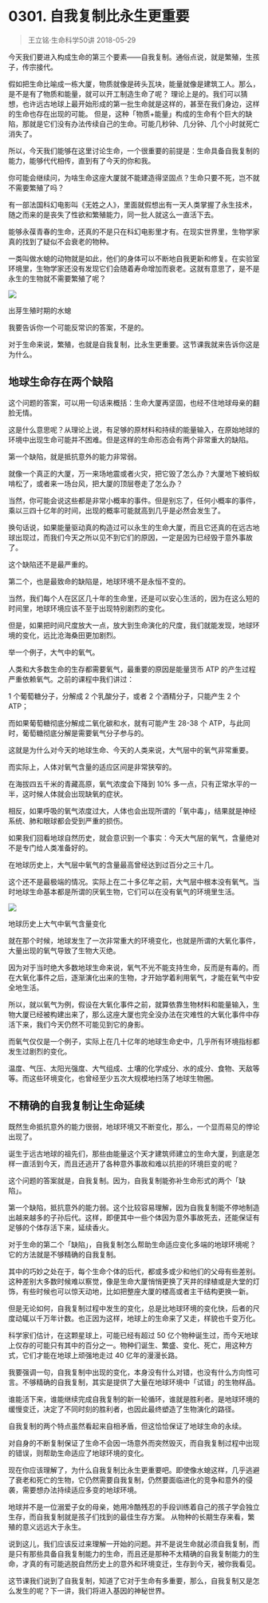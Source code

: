 # 0301. 自我复制比永生更重要
> 王立铭·生命科学50讲
2018-05-29

今天我们要进入构成生命的第三个要素——自我复制。通俗点说，就是繁殖，生孩子，传宗接代。

假如把生命比喻成一栋大厦，物质就像是砖头瓦块，能量就像是建筑工人。那么，是不是有了物质和能量，就可以开工制造生命了呢？
理论上是的。我们可以猜想，也许远古地球上最开始形成的第一批生命就是这样的，甚至在我们身边，这样的生命也存在出现的可能。
但是，这种「物质+能量」构成的生命有个巨大的缺陷，那就是它们没有办法传续自己的生命。可能几秒钟、几分钟、几个小时就死亡消失了。

所以，今天我们能够在这里讨论生命，一个很重要的前提是：生命具备自我复制的能力，能够代代相传，直到有了今天的你和我。

你可能会继续问，为啥生命这座大厦就不能建造得坚固点？生命只要不死，岂不就不需要繁殖了吗？

有一部法国科幻电影叫《无姓之人》，里面就假想出有一天人类掌握了永生技术，随之而来的是丧失了性欲和繁殖能力，同一批人就这么一直活下去。

能够永葆青春的生命，还真的不是只在科幻电影里才有。在现实世界里，生物学家真的找到了疑似不会衰老的物种。

一类叫做水螅的动物就是如此，他们的身体可以不断地自我更新和修复。在实验室环境里，生物学家还没有发现它们会随着寿命增加而衰老。这就有意思了，是不是永生的生物就不需要繁殖了呢？

![](https://raw.githubusercontent.com/dalong0514/selfstudy/master/图片链接/生命科学/2018019.jpg)

出芽生殖时期的水螅

我要告诉你一个可能反常识的答案，不是的。

对于生命来说，繁殖，也就是自我复制，比永生更重要。这节课我就来告诉你这是为什么。

## 地球生命存在两个缺陷
这个问题的答案，可以用一句话来概括：生命大厦再坚固，也经不住地球母亲的翻脸无情。

这是什么意思呢？从理论上说，有足够的原材料和持续的能量输入，在原始地球的环境中出现生命可能并不困难。但是这样的生命形态会有两个非常重大的缺陷。

第一个缺陷，就是抵抗意外的能力非常弱。

就像一个真正的大厦，万一来场地震或者火灾，把它毁了怎么办？大厦地下被蚂蚁啃松了，或者来一场台风，把大厦的顶层卷走了怎么办？

当然，你可能会说这些都是非常小概率的事件。但是别忘了，任何小概率的事件，乘以三四十亿年的时间，出现的概率可能就高到几乎是必然会发生了。

换句话说，如果能量驱动真的构造过可以永生的生命大厦，而且它还真的在远古地球出现过，而我们今天之所以见不到它们的原因，一定是因为已经毁于意外事故了。

这个缺陷还不是最严重的。

第二个，也是最致命的缺陷是，地球环境不是永恒不变的。

当然，我们每个人在区区几十年的生命里，还是可以安心生活的，因为在这么短的时间里，地球环境应该不至于出现特别剧烈的变化。

但是，如果把时间尺度放大一点，放大到生命演化的尺度，我们就能发现，地球环境的变化，远比沧海桑田更加剧烈。

举一个例子，大气中的氧气。

人类和大多数生命的生存都需要氧气，最重要的原因是能量货币 ATP 的产生过程严重依赖氧气。之前的课程中我们讲过：

1 个葡萄糖分子，分解成 2 个乳酸分子，或者 2 个酒精分子，只能产生 2 个 ATP；

而如果葡萄糖彻底分解成二氧化碳和水，就有可能产生 28-38 个 ATP，与此同时，葡萄糖彻底分解是需要氧气分子参与的。

这就是为什么对今天的地球生命、今天的人类来说，大气层中的氧气非常重要。

而实际上，人体对氧气含量的适应区间是非常狭窄的。

在海拔四五千米的青藏高原，氧气浓度会下降到 10% 多一点，只有正常水平的一半，这时候人体就会出现缺氧的症状。

相反，如果呼吸的氧气浓度过大，人体也会出现所谓的「氧中毒」，结果就是神经系统、肺和眼球都会受到严重的损伤。

如果我们回看地球自然历史，就会意识到一个事实：今天大气层的氧气，含量绝对不是专门给人类准备好的。

在地球历史上，大气层中氧气的含量最高曾经达到过百分之三十几。

这个还不是最极端的情况。实际上在二十多亿年之前，大气层中根本没有氧气。当时地球生命基本都是所谓的厌氧生物，它们可以在没有氧气的环境里生活。

![](https://raw.githubusercontent.com/dalong0514/selfstudy/master/图片链接/生命科学/2018027.jpg)

地球历史上大气中氧气含量变化

就在那个时候，地球发生了一次非常重大的环境变化，也就是所谓的大氧化事件，大量出现的氧气导致了生物大灭绝。

因为对于当时绝大多数地球生命来说，氧气不光不能支持生命，反而是有毒的。而在大氧化事件之后，逐渐演化出来的生物，才开始学着利用氧气，才能在氧气中安全地生活。

所以，就以氧气为例，假设在大氧化事件之前，就算依靠生物材料和能量输入，生物大厦已经被构建出来了，那么这座大厦也完全没办法在灾难性的大氧化事件中存活下来，我们今天仍然不可能见到它的身影。

而氧气仅仅是一个例子，实际上在几十亿年的地球生命史中，几乎所有环境指标都发生过剧烈的变化。

温度、气压、太阳光强度、大气组成、土壤的化学成分、水的成分、食物、天敌等等。而这些环境变化，也曾经至少五次大规模地扫荡了地球生物圈。

## 不精确的自我复制让生命延续
既然生命抵抗意外的能力很弱，地球环境又不断变化，那么，一个显而易见的悖论出现了。

诞生于远古地球的祖先们，那些由能量这个天才建筑师建立的生命大厦，到底是怎样一直活到今天，而且还逃开了各种意外事故和难以抗拒的环境巨变的呢？

这个问题的答案就是，自我复制。因为，自我复制能弥补生命形式的两个「缺陷」。

第一个缺陷，抵抗意外的能力弱。这个比较容易理解，因为自我复制能不停地制造出越来越多的子孙后代。这样，即便其中一些个体因为意外事故死去，还能保证有足够的个体存活下来，延续香火。

对于生命的第二个「缺陷」，自我复制怎么帮助生命适应变化多端的地球环境呢？它的方法就是不够精确的自我复制。

其中的巧妙之处在于，每个生命个体的后代，都或多或少和他们的父母有些差别。这种差别大多数时候难以察觉，像是生命大厦悄悄更换了天井的绿植或是大堂的灯饰，有些时候也可以惊天动地，比如把整座大厦的楼高或者主干结构更换一新。

但是无论如何，自我复制过程中发生的变化，总是比地球环境的变化快，后者的尺度动辄以千万年计数。也正因为这样，地球上的生命来了又走，样貌也千变万化。

科学家们估计，在这颗星球上，可能已经有超过 50 亿个物种诞生过，而今天地球上仅存的可能只有其中的百分之一。物种们诞生、繁盛、变化、死亡，用这种方式，它们才能在地球上顽强地走过 40 亿年的漫漫长路。

我要强调一句，自我复制中出现的变化，本身没有什么对错，也没有什么方向性可言。不够精确的自我复制，其实是提供了大量在地球环境中「试错」的生物样品。

谁能活下来，谁能继续完成自我复制的新一轮循环，谁就是胜利者。是地球环境的缓慢变迁，决定了不同时刻的胜利者，也因此最终塑造了生物演化的路径。

自我复制的两个特点虽然看起来自相矛盾，但这恰恰保证了地球生命的永续。

对自身的不断复制保证了生命不会因一场意外而突然毁灭，而自我复制过程中出现的错误，则帮助生命适应了地球环境的变化。

现在你应该理解了，为什么自我复制比永生更重要吧。即使像水螅这样，几乎逃避了衰老和死亡的生物，它仍然需要自我复制，仍然要面临进化的竞争和意外的侵袭，需要想办法持续适应多变的地球环境。

地球并不是一位溺爱子女的母亲，她用冷酷残忍的手段训练着自己的孩子学会独立生存，而自我复制就是孩子们找到的最佳生存方案。
从物种的长期生存来看，繁殖的意义远远大于永生。

说到这儿，我们应该反过来理解一开始的问题。并不是说生命就必须自我复制，而是只有那些具备自我复制能力的生命，而且还是那种不太精确的自我复制能力的生命，才真的有可能逃脱自然历史上的意外和环境变迁，生存到今天，被你我看见。

这节课我们说到了自我复制，知道了它对于生命有多重要，那么，自我复制又是怎么发生的呢？下一讲，我们将进入基因的神秘世界。


